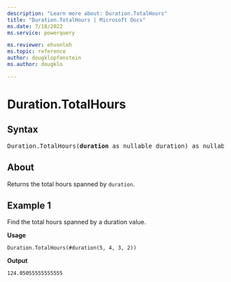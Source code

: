 ```yaml
---
description: "Learn more about: Duration.TotalHours"
title: "Duration.TotalHours | Microsoft Docs"
ms.date: 7/18/2022
ms.service: powerquery

ms.reviewer: ehvonleh
ms.topic: reference
author: dougklopfenstein
ms.author: dougklo

---
```

# Duration.TotalHours

## Syntax

<pre>
Duration.TotalHours(<b>duration</b> as nullable duration) as nullable number
</pre>
  
## About

Returns the total hours spanned by `duration`.

## Example 1

Find the total hours spanned by a duration value.

**Usage**

```powerquery-m
Duration.TotalHours(#duration(5, 4, 3, 2))
```

**Output**

`124.05055555555555`
